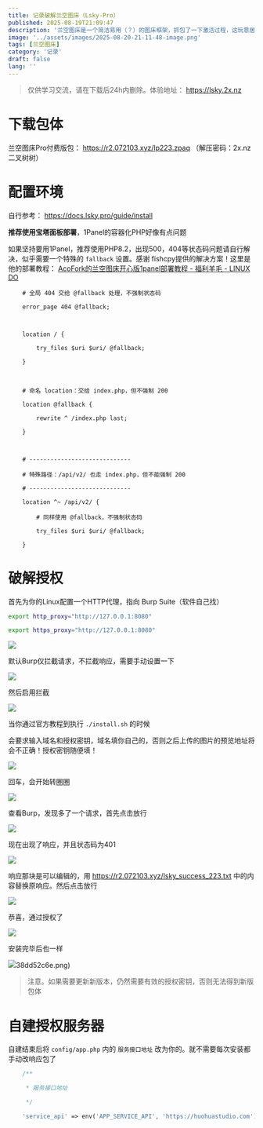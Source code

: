 ```yaml
---
title: 记录破解兰空图床（Lsky-Pro）
published: 2025-08-19T21:09:47
description: '兰空图床是一个简洁易用（？）的图床框架，抓包了一下激活过程，这玩意居然没加密...记录一下'
image: '../assets/images/2025-08-20-21-11-48-image.png'
tags: [兰空图床]
category: '记录'
draft: false 
lang: ''
---
```


> 仅供学习交流，请在下载后24h内删除。体验地址： https://lsky.2x.nz

# 下载包体

兰空图床Pro付费版包： https://r2.072103.xyz/lp223.zpaq （解压密码：2x.nz二叉树树）

# 配置环境

自行参考： https://docs.lsky.pro/guide/install

**推荐使用宝塔面板部署**，1Panel的容器化PHP好像有点问题

如果坚持要用1Panel，推荐使用PHP8.2，出现500，404等状态码问题请自行解决，似乎需要一个特殊的 `fallback` 设置。感谢 fishcpy提供的解决方案！这里是他的部署教程： [AcoFork的兰空图床开心版1panel部署教程 - 福利羊毛 - LINUX DO](https://linux.do/t/topic/882900)

```nginx
    # 全局 404 交给 @fallback 处理，不强制状态码

    error_page 404 @fallback;



    location / {

        try_files $uri $uri/ @fallback;

    }



    # 命名 location：交给 index.php，但不强制 200

    location @fallback {

        rewrite ^ /index.php last;

    }



    # -----------------------------

    # 特殊路径：/api/v2/ 也走 index.php，但不能强制 200

    # -----------------------------

    location ^~ /api/v2/ {

        # 同样使用 @fallback，不强制状态码

        try_files $uri $uri/ @fallback;

    }
```

# 破解授权

首先为你的Linux配置一个HTTP代理，指向 Burp Suite（软件自己找）

```bash
export http_proxy="http://127.0.0.1:8080"

export https_proxy="http://127.0.0.1:8080"
```

![](../assets/images/a5fd2695975981d785cea1af5c0ee9588dc1b9ee.png)

默认Burp仅拦截请求，不拦截响应，需要手动设置一下

![](../assets/images/2690f8470df19d0c4a0f134835a7cbc95c9798fd.png)

然后启用拦截

![](../assets/images/52650c556acc9406923fb824823fe3a04e153d5d.png)

当你通过官方教程到执行 `./install.sh` 的时候

会要求输入域名和授权密钥，域名填你自己的，否则之后上传的图片的预览地址将会不正确！授权密钥随便填！

![](../assets/images/67b17d4c5f5d7ba8d2e2ee348d19bc01c6d42b1d.png)

回车，会开始转圈圈

![](../assets/images/fb540faa472d476e8d6b05a04d01be5a19adb236.png)

查看Burp，发现多了一个请求，首先点击放行

![](../assets/images/8a6dd20b7ad55a9fdad795be358b8486b75de5b7.png)

现在出现了响应，并且状态码为401

![](../assets/images/ce862cb4eeefc2a7a52bea44e4e6ab137a7cd3da.png)

响应那块是可以编辑的，用 https://r2.072103.xyz/lsky_success_223.txt 中的内容替换原响应。然后点击放行

![](../assets/images/b8545b978629815aec471489890a0be62f0a8f89.png)

恭喜，通过授权了

![](../assets/images/fdda3a54fd4a6da5d0c0c9d5ac0fbd5b79ef2b51.png)

安装完毕后也一样

![](../assets/images/79f0f4645235e7cb3ecbe554cb13295bed326be5.png)38dd52c6e.png)

> 注意。如果需要更新新版本，仍然需要有效的授权密钥，否则无法得到新版包体

# 自建授权服务器

自建结束后将 `config/app.php` 内的 `服务接口地址` 改为你的。就不需要每次安装都手动改响应包了

```php
    /**

     * 服务接口地址

     */

    'service_api' => env('APP_SERVICE_API', 'https://huohuastudio.com'),
```
